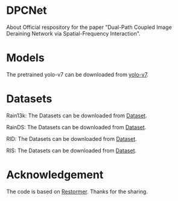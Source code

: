 # DPCNet
About Official respository for the paper "Dual-Path Coupled Image Deraining Network via Spatial-Frequency Interaction".

# Models
The pretrained yolo-v7 can be downloaded from [yolo-v7](https://github.com/WongKinYiu/yolov7).
# Datasets
Rain13k: The Datasets can be downloaded from [Dataset](https://github.com/kuijiang94/MSPFN?tab=readme-ov-file).

RainDS: The Datasets can be downloaded from [Dataset](https://github.com/Ephemeral182/UDR-S2Former_deraining).

RID: The Datasets can be downloaded from [Dataset](https://github.com/lsy17096535/Single-Image-Deraining).

RIS: The Datasets can be downloaded from [Dataset](https://github.com/lsy17096535/Single-Image-Deraining).

# Acknowledgement
The code is based on [Restormer](https://github.com/swz30/Restormer). Thanks for the sharing.
